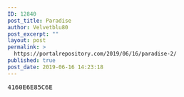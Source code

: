 ```yaml
---
ID: 12840
post_title: Paradise
author: Velvetblu80
post_excerpt: ""
layout: post
permalink: >
  https://portalrepository.com/2019/06/16/paradise-2/
published: true
post_date: 2019-06-16 14:23:18
---
```

<pre>4160E6E85C6E</pre>